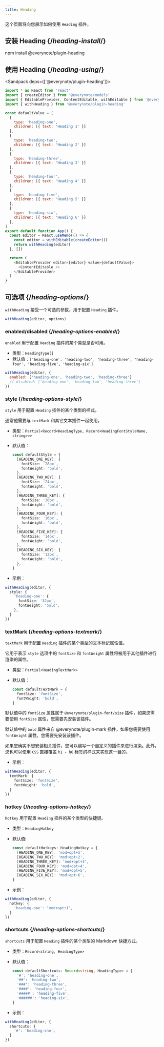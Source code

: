 ```yaml
---
title: Heading
---
```


<Intro>

这个页面将向您展示如何使用 `Heading` 插件。

</Intro>

## 安装 Heading {/*heading-install*/}

<TerminalBlock>

npm install @everynote/plugin-heading

</TerminalBlock>

## 使用 Heading {/*heading-using*/}

<Sandpack deps={['@everynote/plugin-heading']}>

```js
import * as React from 'react'
import { createEditor } from '@everynote/models'
import { EditableProvider, ContentEditable, withEditable } from '@everynote/editor'
import { withHeading } from '@everynote/plugin-heading'

const defaultValue = [
  {
    type: 'heading-one',
    children: [{ text: 'Heading 1' }]
  },
  {
    type: 'heading-two',
    children: [{ text: 'Heading 2' }]
  },
  {
    type: 'heading-three',
    children: [{ text: 'Heading 3' }]
  },
  {
    type: 'heading-four',
    children: [{ text: 'Heading 4' }]
  },
  {
    type: 'heading-five',
    children: [{ text: 'Heading 5' }]
  },
  {
    type: 'heading-six',
    children: [{ text: 'Heading 6' }]
  },
]
export default function App() {
  const editor = React.useMemo(() => {
    const editor = withEditable(createEditor())
    return withHeading(editor)
  }, [])

  return (
    <EditableProvider editor={editor} value={defaultValue}>
      <ContentEditable />
    </EditableProvider>
  )
}

```

</Sandpack>

## 可选项 {/*heading-options*/}

`withHeading` 接受一个可选的参数，用于配置 `Heading` 插件。

```js
withHeading(editor, options)
```

### enabled/disabled {/*heading-options-enabled*/}

`enabled` 用于配置 `Heading` 插件的某个类型是否可用。

- 类型：`HeadingType[]`
- 默认值：`['heading-one', 'heading-two', 'heading-three', 'heading-four', 'heading-five', 'heading-six']`

```js
withHeading(editor, {
  enabled: ['heading-one', 'heading-two', 'heading-three']
  // disabled: ['heading-one', 'heading-two', 'heading-three']
})
```

### style {/*heading-options-style*/}

`style` 用于配置 `Heading` 插件的某个类型的样式。

通常他需要与 `textMark` 和其它文本插件一起使用。

- 类型：`Partial<Record<HeadingType, Record<HeadingFontStyleName, string>>>`
- 默认值：

  ```ts
  const defaultStyle = {
    [HEADING_ONE_KEY]: {
      fontSize: '28px',
      fontWeight: 'bold',
    },
    [HEADING_TWO_KEY]: {
      fontSize: '24px',
      fontWeight: 'bold',
    },
    [HEADING_THREE_KEY]: {
      fontSize: '20px',
      fontWeight: 'bold',
    },
    [HEADING_FOUR_KEY]: {
      fontSize: '16px',
      fontWeight: 'bold',
    },
    [HEADING_FIVE_KEY]: {
      fontSize: '14px',
      fontWeight: 'bold',
    },
    [HEADING_SIX_KEY]: {
      fontSize: '12px',
      fontWeight: 'bold',
    },
  }
  ```

- 示例：

```ts
withHeading(editor, {
  style: {
    'heading-one': {
      fontSize: '32px',
      fontWeight: 'bold',
    },
  }
})
```

### textMark {/*heading-options-textmark*/}

`textMark` 用于配置 `Heading` 插件的某个类型的文本标记属性值。

它用于表示 `style` 选项中的 `fontSize` 和 `fontWeight` 属性将被用于其他插件进行渲染的属性。

- 类型：`Partial<HeadingTextMark>`
- 默认值：

  ```ts
  const defaultTextMark = {
    fontSize: 'fontSize',
    fontWeight: 'bold',
  }
  ```

默认值中的 `fontSize` 属性属于 `@everynote/plugin-font/size` 插件，如果您需要使用 `fontSize` 属性，您需要先安装该插件。

默认值中的 `bold` 属性来自 @everynote/plugin-mark 插件，如果您需要使用 `fontWeight` 属性，您需要先安装该插件。

如果您确实不想安装相关插件，您可以编写一个自定义的插件来进行渲染。此外，您也可以使用 `CSS` 直接覆盖 `h1 - h6` 标签的样式来实现这一目的。

- 示例：

```ts
withHeading(editor, {
  textMark: {
    fontSize: 'fontSize',
    fontWeight: 'bold',
  }
})
```

### hotkey {/*heading-options-hotkey*/}

`hotkey` 用于配置 `Heading` 插件的某个类型的快捷键。

- 类型：`HeadingHotkey`
- 默认值:

  ```ts
  const defaultHotkeys: HeadingHotkey = {
    [HEADING_ONE_KEY]: 'mod+opt+1',
    [HEADING_TWO_KEY]: 'mod+opt+2',
    [HEADING_THREE_KEY]: 'mod+opt+3',
    [HEADING_FOUR_KEY]: 'mod+opt+4',
    [HEADING_FIVE_KEY]: 'mod+opt+5',
    [HEADING_SIX_KEY]: 'mod+opt+6',
  }
  ```

- 示例：

```ts
withHeading(editor, {
  hotkey: {
    'heading-one': 'mod+opt+1',
  }
})
```

### shortcuts {/*heading-options-shortcuts*/}

`shortcuts` 用于配置 `Heading` 插件的某个类型的 Markdown 快捷方式。

- 类型：`Record<string, HeadingType>`
- 默认值：

  ```ts
  const defaultShortcuts: Record<string, HeadingType> = {
    '#': 'heading-one',
    '##': 'heading-two',
    '###': 'heading-three',
    '####': 'heading-four',
    '#####': 'heading-five',
    '######': 'heading-six',
  }
  ```

- 示例：

```ts
withHeading(editor, {
  shortcuts: {
    '#': 'heading-one',
  }
})
```
